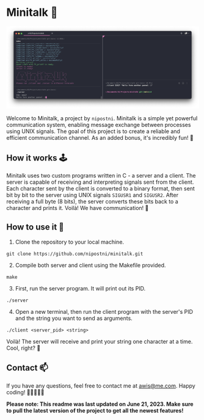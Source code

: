 # Minitalk 💬

![](minitalk.png)

Welcome to Minitalk, a project by `nipostni`. Minitalk is a simple yet powerful communication system, enabling message exchange between processes using UNIX signals. The goal of this project is to create a reliable and efficient communication channel. As an added bonus, it's incredibly fun! 🎉

## How it works 🕹️

Minitalk uses two custom programs written in C - a server and a client. The server is capable of receiving and interpreting signals sent from the client. Each character sent by the client is converted to a binary format, then sent bit by bit to the server using UNIX signals `SIGUSR1` and `SIGUSR2`. After receiving a full byte (8 bits), the server converts these bits back to a character and prints it. Voilà! We have communication! 📡

## How to use it 🚀

1. Clone the repository to your local machine.
```
git clone https://github.com/nipostni/minitalk.git
```
2. Compile both server and client using the Makefile provided.
```
make
```
3. First, run the server program. It will print out its PID.
```
./server
```
4. Open a new terminal, then run the client program with the server's PID and the string you want to send as arguments.
```
./client <server_pid> <string>
```

Voilà! The server will receive and print your string one character at a time. Cool, right? 🎈

## Contact 📫

If you have any questions, feel free to contact me at awis@me.com. Happy coding! 🍻👩‍💻👨‍💻

**Please note: This readme was last updated on June 21, 2023. Make sure to pull the latest version of the project to get all the newest features!**